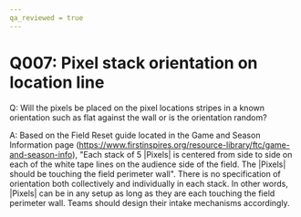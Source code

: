 ```yaml
---
qa_reviewed = true
---
```


# Q007: Pixel stack orientation on location line

Q: Will the pixels be placed on the pixel locations stripes in a known orientation such as flat against the wall or is the orientation random?

A: Based on the Field Reset guide located in the Game and Season Information page (https://www.firstinspires.org/resource-library/ftc/game-and-season-info), "Each stack of 5 |Pixels| is centered from side to side on each of the white tape lines on the audience side of the field. The |Pixels| should be touching the field perimeter wall".  There is no specification of orientation both collectively and individually in each stack. In other words, |Pixels| can be in any setup as long as they are each touching the field perimeter wall.  Teams should design their intake mechanisms accordingly.
